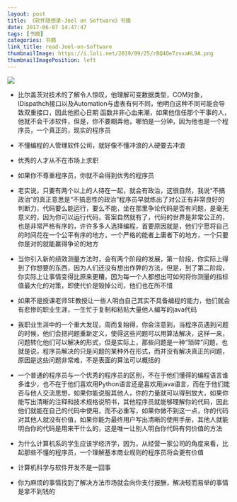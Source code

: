 ```yaml
---
layout: post
title: 《软件随想录-Joel on Software》书摘
date: 2017-06-07 14:47:47
tags: [书摘]
categories: 书摘
link_title: read-Joel-on-Software
thumbnailImage: https://i.loli.net/2019/09/25/rBQ4Oe7zvxaHL9A.png
thumbnailImagePosition: left
---
```

<!-- toc -->
<!-- more -->
![](https://i.loli.net/2019/09/25/rBQ4Oe7zvxaHL9A.png)

- 比尔盖茨对技术的了解令人惊叹，他理解可变数据类型，COM对象，IDispathch接口以及Automation与虚表有何不同，他明白这种不同可能会导致双重接口，因此他担心日期 函数并非心血来潮，如果他信任那个干事的人，他就不会干涉软件，但是，你不要糊弄他，哪怕是一分钟，因为他也是一个程序员，一个真正的，现实的程序员

- 不懂编程的人管理软件公司，就好像不懂冲浪的人硬要去冲浪


- 优秀的人才从不在市场上求职

- 如果你不尊重程序员，你就不会得到优秀的程序员

- 老实说，只要有两个以上的人待在一起，就会有政治，这很自然，我说“不搞政治”的真正意思是“不搞恶性的政治”程序员早就练出了对公正有非常良好的判断力，代码要么能运行，要么不能，坐在那里争论代码是否有问题，是毫无意义的，因为你可以运行代码，答案自然就有了，代码的世界是非常公正的，也是非常严格有序的，许许多多人选择编程，首要原因就是，他们宁愿将自己的时间花在一个公平有序的地方，一个严格的能者上庸者下的地方，一个只要你是对的就能赢得争论的地方

- 当你引入新的绩效测量方法时，会有两个阶段的发展，第一阶段，你实际上得到了你想要的东西，因为人们还没有想出作弊的方法，但是，到了第二阶段，你实际上让事情变得比原来更糟，因为每一个人都想出可如何将你测量的指标值最大化的对策，即使代价是毁掉公司，他们也在所不惜

- 如果不是授课老师SE教授让一些人明白自己其实不具备编程的能力，他们就会有悲惨的职业生涯，一生忙于复制和粘贴大量他人编写的java代码

- 我职业生涯中的一个重大发现，周而复始得，你会注意到，当程序员遇到问题的时候，他们会把问题重新定义，使得这些问题可以用算法解决，这样一来，问题转化他们可以解决的形式，但是实际上，那些问题是一种“琐碎”问题，也就是说，程序员解决的只是问题的某种外在形式，而并没有解决真正的问题，原因是这些问题非常难，不是表面的算法可以概括的

- 一个普通的程序员与一个优秀的程序员的区别，不在于他们懂得的编程语言谁多谁少，也不在于他们喜欢用Python语言还是喜欢用java语言，而在于他们能否与他人交流思想，如果你能说服其他人，你的力量就可以得到放大，如果你能写出清晰的注释和技术规格说明书，其他程序员就能够理解你的代码，因此他们就能在自己的代码中使用，而不必重写，如果你做不到这一点，你的代码对其他人就没有价值，如果你能为最终用户写出清晰的使用手册，其他人就能明白你的代码是用来干什么的，这是唯一让别人明白你代码有何价值的方法

- 为什么计算机系的学生应该学经济学，因为，从经营一家公司的角度来看，比起那些不懂的程序员，一个理解基本商业规则的程序员将会更有价值

- 计算机科学与软件开发不是一回事

- 你为麻烦的事情找到了解决方法市场就会向你支付报酬，解决轻而易举的事情是拿不到钱的






































